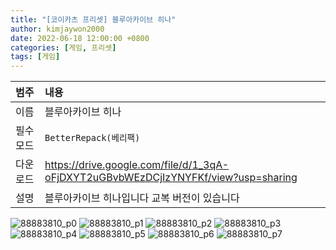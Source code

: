 ```yaml
---
title: "[코이카츠 프리셋] 블루아카이브 히나"
author: kimjaywon2000
date: 2022-06-18 12:00:00 +0800
categories: [게임, 프리셋]
tags: [게임]
---
```


| 범주             | 내용            |
|:----------------|:---------------|
| 이름             | 블루아카이브 히나  |
| 필수 모드         | `BetterRepack(베리팩)`       |
| 다운로드          | <https://drive.google.com/file/d/1_3qA-oFjDXYT2uGBvbWEzDCjIzYNYFKf/view?usp=sharing> |
| 설명             | 블루아카이브 히나입니다 교복 버전이 있습니다   |

![88883810_p0](https://user-images.githubusercontent.com/76558033/174462698-0420f664-7168-4d40-8da8-2dfb81376ac4.png)
![88883810_p1](https://user-images.githubusercontent.com/76558033/174462699-a1d35a83-e9b6-46e6-96eb-ecd6d14be9bd.png)
![88883810_p2](https://user-images.githubusercontent.com/76558033/174462701-c9555472-305c-4e31-8aa4-a1548f60aa26.png)
![88883810_p3](https://user-images.githubusercontent.com/76558033/174462703-ff65f389-8f1c-4ff8-944c-c6a9a7c8f0b2.png)
![88883810_p4](https://user-images.githubusercontent.com/76558033/174462704-5f5ae6de-4dd1-427e-bfc9-8cbe93e35947.png)
![88883810_p5](https://user-images.githubusercontent.com/76558033/174462706-544cf860-c92d-4174-a814-1c6ca8c72bf7.png)
![88883810_p6](https://user-images.githubusercontent.com/76558033/174462707-88ff686a-12f4-4ead-9600-c25cd82a9673.png)
![88883810_p7](https://user-images.githubusercontent.com/76558033/174462708-9c98e2db-982f-4d32-b9ab-815ed2533c84.png)
